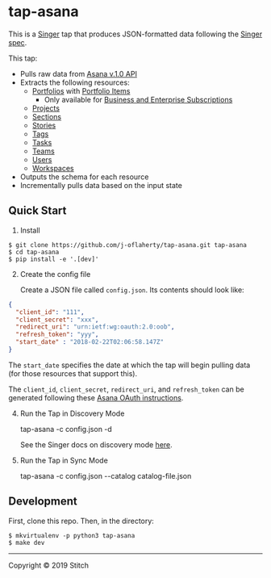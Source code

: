 # tap-asana

This is a [Singer](https://singer.io) tap that produces JSON-formatted data
following the [Singer
spec](https://github.com/singer-io/getting-started/blob/master/SPEC.md).

This tap:

- Pulls raw data from [Asana v.1.0 API](https://developers.asana.com/docs)
- Extracts the following resources:
  - [Portfolios](https://developers.asana.com/docs/portfolios) with [Portfolio Items](https://developers.asana.com/docs/get-portfolio-items)
    - Only available for [Business and Enterprise Subscriptions](https://asana.com/pricing)
  - [Projects](https://developers.asana.com/docs/projects)
  - [Sections](https://developers.asana.com/docs/sections)
  - [Stories](https://developers.asana.com/docs/stories)
  - [Tags](https://developers.asana.com/docs/tags)
  - [Tasks](https://developers.asana.com/docs/tasks)
  - [Teams](https://developers.asana.com/docs/teams)
  - [Users](https://developers.asana.com/docs/users)
  - [Workspaces](https://developers.asana.com/docs/workspaces)
- Outputs the schema for each resource
- Incrementally pulls data based on the input state

## Quick Start

1. Install

```
$ git clone https://github.com/j-oflaherty/tap-asana.git tap-asana
$ cd tap-asana
$ pip install -e '.[dev]'
```

2. Create the config file

   Create a JSON file called `config.json`. Its contents should look like:

```json
{
  "client_id": "111",
  "client_secret": "xxx",
  "redirect_uri": "urn:ietf:wg:oauth:2.0:oob",
  "refresh_token": "yyy",
  "start_date" : "2018-02-22T02:06:58.147Z"
}
```

   The `start_date` specifies the date at which the tap will begin pulling data
   (for those resources that support this).

   The `client_id`, `client_secret`, `redirect_uri`, and `refresh_token` can be generated following these [Asana OAuth instructions](https://developers.asana.com/docs/oauth).

4. Run the Tap in Discovery Mode

    tap-asana -c config.json -d

   See the Singer docs on discovery mode
   [here](https://github.com/singer-io/getting-started/blob/master/docs/DISCOVERY_MODE.md#discovery-mode).

5. Run the Tap in Sync Mode

    tap-asana -c config.json --catalog catalog-file.json

## Development

First, clone this repo. Then, in the directory:

```
$ mkvirtualenv -p python3 tap-asana
$ make dev
```

---

Copyright &copy; 2019 Stitch
